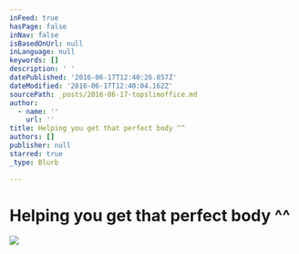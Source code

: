 ```yaml
---
inFeed: true
hasPage: false
inNav: false
isBasedOnUrl: null
inLanguage: null
keywords: []
description: ' '
datePublished: '2016-06-17T12:40:26.857Z'
dateModified: '2016-06-17T12:40:04.162Z'
sourcePath: _posts/2016-06-17-topslimoffice.md
author:
  - name: ''
    url: ''
title: Helping you get that perfect body ^^
authors: []
publisher: null
starred: true
_type: Blurb

---
```

# Helping you get that perfect body ^^
![ ](https://the-grid-user-content.s3-us-west-2.amazonaws.com/bf9d3b85-674f-44d4-a2f6-f1843ba491f3.png)
